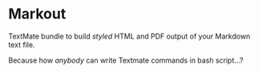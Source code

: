 # Markout

TextMate bundle to build *styled* HTML and PDF output of your Markdown text file.

Because how _anybody_ can write Textmate commands in bash script...?